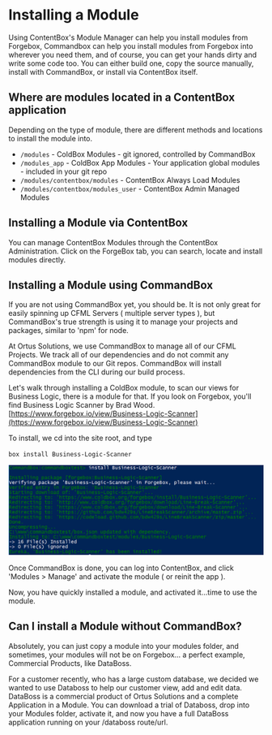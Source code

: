 # Installing a Module

Using ContentBox's Module Manager can help you install modules from Forgebox, Commandbox can help you install modules from Forgebox into wherever you need them, and of course, you can get your hands dirty and write some code too. You can either build one, copy the source manually, install with CommandBox, or install via ContentBox itself.

## Where are modules located in a ContentBox application

Depending on the type of module, there are different methods and locations to install the module into.

* `/modules` - ColdBox Modules - git ignored, controlled by CommandBox
* `/modules_app` - ColdBox App Modules - Your application global modules - included in your git repo
* `/modules/contentbox/modules` - ContentBox Always Load Modules
* `/modules/contentbox/modules_user` - ContentBox Admin Managed Modules

## Installing a Module via ContentBox

You can manage ContentBox Modules through the ContentBox Administration. Click on the ForgeBox tab, you can search, locate and install modules directly.

## Installing a Module using CommandBox

If you are not using CommandBox yet, you should be. It is not only great for easily spinning up CFML Servers ( multiple server types ), but CommandBox's true strength is using it to manage your projects and packages, similar to 'npm' for node.

At Ortus Solutions, we use CommandBox to manage all of our CFML Projects. We track all of our dependencies and do not commit any CommandBox module to our Git repos. CommandBox will install dependencies from the CLI during our build process.

Let's walk through installing a ColdBox module, to scan our views for Business Logic, there is a module for that. If you look on Forgebox, you'll find Business Logic Scanner by Brad Wood. [https://www.forgebox.io/view/Business-Logic-Scanner](https://www.forgebox.io/view/Business-Logic-Scanner)

To install, we cd into the site root, and type

`box install Business-Logic-Scanner`

![Install Module via CommandBox](../../../.gitbook/assets/installModule.png)

Once CommandBox is done, you can log into ContentBox, and click 'Modules > Manage' and activate the module ( or reinit the app ).

Now, you have quickly installed a module, and activated it...time to use the module.

## Can I install a Module without CommandBox?

Absolutely, you can just copy a module into your modules folder, and sometimes, your modules will not be on Forgebox... a perfect example, Commercial Products, like DataBoss.

For a customer recently, who has a large custom database, we decided we wanted to use Databoss to help our customer view, add and edit data. DataBoss is a commercial product of Ortus Solutions and a complete Application in a Module. You can download a trial of Databoss, drop into your Modules folder, activate it, and now you have a full DataBoss application running on your /databoss route/url.

